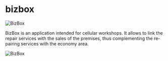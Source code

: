 # bizbox

![BizBox](https://scontent-atl3-1.xx.fbcdn.net/v/t1.0-9/18010006_257728548029691_1900845247343938872_n.png?_nc_cat=101&_nc_ht=scontent-atl3-1.xx&oh=a580f9c577ba763b8b425844ea909ee9&oe=5CCEF82D)

BizBox is an application intended for cellular workshops.
It allows to link the repair services with the sales of the premises, thus complementing the re-pairing services with the economy area.

![BizBox](https://scontent-atl3-1.xx.fbcdn.net/v/t1.0-9/18342302_257729828029563_5562734054531539699_n.png?_nc_cat=100&_nc_ht=scontent-atl3-1.xx&oh=4cd2c6c2dd61a3f66591d39c5f86a90e&oe=5CD52557)

